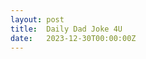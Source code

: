 ```yaml
---
layout: post
title:  Daily Dad Joke 4U
date:   2023-12-30T00:00:00Z
---
```

<!DOCTYPE html>
<html>
<head>
    <title>Web App - Unavailable</title>
    <style type="text/css">
        html {
            height: 100%;
            width: 100%;
        }

        #feature {
            width: 960px;
            margin: 95px auto 0 auto;
            overflow: auto;
        }

        #content {
            font-family: "Segoe UI";
            font-weight: normal;
            font-size: 22px;
            color: #ffffff;
            float: left;
            width: 460px;
            margin-top: 68px;
            margin-left: 0px;
            vertical-align: middle;
        }

            #content h1 {
                font-family: "Segoe UI Light";
                color: #ffffff;
                font-weight: normal;
                font-size: 60px;
                line-height: 48pt;
                width: 800px;
            }

        p a, p a:visited, p a:active, p a:hover {
            color: #ffffff;
        }

        #content a.button {
            background: #0DBCF2;
            border: 1px solid #FFFFFF;
            color: #FFFFFF;
            display: inline-block;
            font-family: Segoe UI;
            font-size: 24px;
            line-height: 46px;
            margin-top: 10px;
            padding: 0 15px 3px;
            text-decoration: none;
        }

            #content a.button img {
                float: right;
                padding: 10px 0 0 15px;
            }

            #content a.button:hover {
                background: #1C75BC;
            }
    </style>
</head>
<body bgcolor="#00abec">
    <div id="feature">
            <div id="content">
                <h1 id="unavailable">Error 403 - This web app is stopped.</h1>
                <p id="tryAgain">The web app you have attempted to reach is currently stopped and does not accept any requests. Please try to reload the page or visit it again soon.</p>
                <p id="toAdmin">If you are the web app administrator, please find the common 403 error scenarios and resolution <a href="https://go.microsoft.com/fwlink/?linkid=2095007" target="_blank">here</a>. For further troubleshooting tools and recommendations, please visit <a href="https://portal.azure.com/">Azure Portal</a>.</p>
        </div>
    </div>
</body>
</html>
